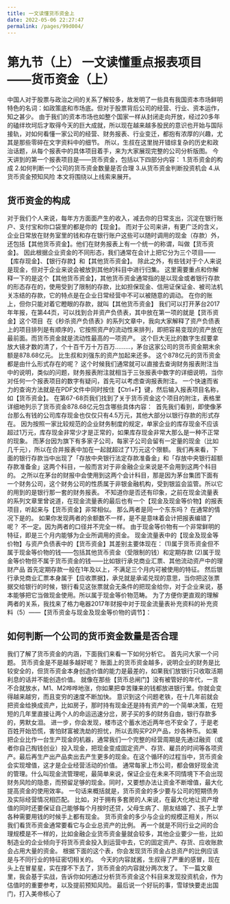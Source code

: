 ```yaml
---
title: 一文读懂货币资金上
date: 2022-05-06 22:27:47
permalink: /pages/99d004/
---
```

# 第九节（上） 一文读懂重点报表项目——货币资金（上）

中国人对于股票与政治之间的关系了解较多，故发明了一些具有我国资本市场鲜明特色的名词：如政策底和市场底。但对于股票背后公司的经营、行业、资本运作，知之甚少。
由于我们的资本市场也如整个国家一样从封闭走向开放，经过20多年的磕绊坎坷后才取得今天的巨大成就，所以现在越来越多股民的意识也开始与国际接轨，对如何看懂一家公司的经营、财务报表、行业变迁，都抱有浓厚的兴趣，尤其是那些零碎在文字资料中的细节。
所以，生叔在这里抛开错综复杂的历史和政治话题，从每个报表中的具体项目着手，来为大家展现完整的公司分析版图。
今天讲到的第一个报表项目是——货币资金，包括以下四部分内容：
1.货币资金的构成
2.如何判断一个公司的货币资金数量是否合理
3.从货币资金判断投资机会
4.从货币资金预知风险
本文将围绕以上线索来展开。

## 货币资金的构成
对于我们个人来说，每年方方面面产生的收入，减去你的日常支出，沉淀在银行账户、支付宝和你口袋里的都是你的【现金】。
而对于公司来讲，有更广泛的含义，企业日常放在财务室里的钱和存在银行账户这些可以随时调用的现金（存款）外，还包括【其他货币资金】。他们在财务报表上有一个统一的称谓，叫做【货币资金】。
因此根据企业资金的不同形态，我们通常在会计上把它分为三个项目——【库存现金】、【银行存款】和【其他货币资金】。
除此之外，有些钱对于个人来说是现金，但对于企业来说会被放到其他的科目中进行归集。
这里需要重点和你解释一下的是这个【其他货币资金】，其他货币资金通常指的是以现金或者银行存款的形态存在的，使用受到了限制的存款，比如担保现金、信用证保证金、被司法机关冻结的存款，它的特点是在企业日常经营中不可以被随意的调动。
在你的账上，但你只能对着它瞪眼的存款，就叫【其他货币资金】
我们可以打开茅台2017年年报，在第44页，可以找到合并资产负债表，其中放在第一项的就是【货币资金】这个项目
<img :src="$withBase('/images/cunhuo/9.jpg')" >
在《秒杀资产负债表》的系列文章中，我向大家解释了资产负债表上的项目排列是有顺序的，它按照资产的流动性来排列，即把容易变现的资产放在最前面。而货币资金就是流动性最高的一项资产。
这个巨大无比的数字生叔要拿放大镜才数的清了，个十百千万十万百万.........，茅台这家公司的货币资金期末余额是878.68亿元。
比生叔和刘强东的资产加起来还多。
这个878亿元的货币资金都是由什么形式存在的呢？
这个时候我们通常就可以直接去查询财务报表附注当中的说明，类似的问题，财务报表附注就相当于三张报表中数字的详细说明，当你对任何一个报表项目的数字有疑问，首先可以考虑查询报表附注。
一个快速而省力的查询方法就是在PDF文件中同时按住【Ctrl+F】键，然后输入报表项目名称，如【货币资金】。
在第67-68页我们找到了关于货币资金这个项目的附注，表格里详细地列示了货币资金878.68亿元包含哪些具体内容：
<img :src="$withBase('/images/cunhuo/10.jpg')" >
首先我们看到，即使像茅台那么有钱的公司库存现金也仅仅只有4.5万元，其他大部分以银行存款的形式存在。
因为按照一家比较规范的企业财务制度的规定，单家企业的库存现金不应该超过1万元，库存现金非常少才是正常的，如果库存现金非常大那么是一种不正常的现象。
而茅台因为旗下有多家子公司，每家子公司会留有一定量的现金（比如几千元），所以在合并报表中加在一起就超过了1万元这个限额。
我们再来看，下面的银行存款当中出现了「存放中央银行法定存款准备金」和「存放中央银行超额存款准备金」这两个科目，一般而言对于非金融企业来说是不会用到这两个科目的。
之所以在茅台的财报中会使用到这两个会计科目，那是因为茅台集团下面有一个财务公司，这个财务公司的性质属于非银金融机构，受到银监会监管。所以它的用到的是银行那一套的财务报表。
不知道你是否还有印象，之前在现金流量表的系列文章里曾说道，在现金流量表的最后也有一个【现金及现金等价物】的报表项目，听起来与【货币资金】非常相似。
那么两者是同一个东东吗？
在通常的情况下是的。
如果你发现两者的余额数不一样，是不是意味着会计把报表编错了呢？
不一定。因为两者的口径并不完全一样。
由于现金等价物有一个非常鲜明的特征，即是三个月内能够为企业所调用的资金。
现金流量表中的【现金及现金等价物】与资产负债表中的【货币资金】其差别主要体现在：
(1)属于货币资金但不属于现金等价物的钱——包括其他货币资金（受限制的钱）和定期存款
(2)属于现金等价物但不属于货币资金的钱——比如银行承兑商业汇票、其他流动资产中的理财产品
首先定期存款一般在1年及以上，不满足三个月内可被使用的特征。
然后银行承兑商业汇票本身属于【应收票据】，承兑就是承诺兑现的意思，当你把这张票据交给银行的时候，银行看见这张票就会无条件的把现金给你，对于企业来说，基本能够把它当做现金使用。所以属于现金等价物范畴。
为了方便你更直观的理解两者的关系，我找来了格力电器2017年财报中对于现金流量表补充资料的补充资料（5）——【货币资金与现金及现金等价物的调节】：
<img :src="$withBase('/images/cunhuo/11.jpg')" >
## 如何判断一个公司的货币资金数量是否合理
我们了解了货币资金的内涵，下面我们来看一下如何分析它。
首先问大家一个问题。
货币资金是不是越多越好呢？
账面上的货币资金越多，说明企业的财务是比较安全的，但货币资金本身创造价值的能力是最差的，如果我们放银行只收取活期利息的话并不能创造价值。
就像在那些【货币总闸门】没有被管好的年代，一言不合就放水，M1、M2哗哗地涨，你如果把幸苦赚来的钱都放进银行里。你就会变得越来越穷，而且变穷的速度不断加快。
意识到这个问题老铁，在十几年前就会把资金给换成资产，比如房子，那时持有现金还是持有资产的一个简单决策，在短短的几年里直接让两个人的命运迅速分岔，房子买的多的财务自由，银行存款多的，男默女泪。
进一步，你会发现，楼市这个蓄水池近两年也不安全了，于是老百姓开始恐慌，害怕财富被洗劫的担忧，所以去购买P2P产品，炒各种币。
如果把企业比作一台生产现金的机器，通常我们一个完整的经营周期是先通过融资（或者你自己掏钱创业）投入现金，把现金变成固定资产、存货、雇员的时间等各项资产。最后再生产出产品卖出去产生更多的现金。在这个循环的过程当中，货币资金会实现增值，这才是企业经营活动的价值。
通常每家上市公司，都会做好现金流的管理。什么叫现金流管理呢，最简单来说，保证企业在未来不同情境下不会出现财务风险的隐患，而预留足够的现金。同时，又要想办法让资金不断增值，最大化提高资金的使用效率。
一句话来概括就是，货币资金的多少要与公司的短期债务及实际经营情况相匹配。
比如，对于拥有多套房的人来说，在最大化地让资产增值的同时还要保证自己能够每个月按时还贷，父母生病了、朋友结婚了、孩子上学各种需要用钱的时候手上都有现金。
货币资金的多少与企业的规模正相关，所以我们看货币资金通常要看它与企业总资产的比例。
再一个就是不同行业之间的合理规模是不一样的，比如金融企业货币资金量就会较多，其他企业要少一些，比如制造业的企业倾向于将货币资金投入到运营中去，它的固定资产、存货、应收账款会占用大量的资金。
根据下面的这个表，你会发现货币资金占总资产的比例应该是与不同行业的特征密切相关的。
<img :src="$withBase('/images/cunhuo/12.jpg')" >
今天的内容就酱，生叔得了严重的感冒，现在头上在冒星星，实在撑不下去了，货币资金的内容就分两次发了。
下一篇文章里，我会基于实战，告诉你如何通过分析货币资金这个科目来发现投资机会，作为估值时的重要参考，以及提前预知风险。
最后说一个好玩的事，雪球快要走出国门，打入美帝核心了
<img :src="$withBase('/images/cunhuo/13.jpg')" >
